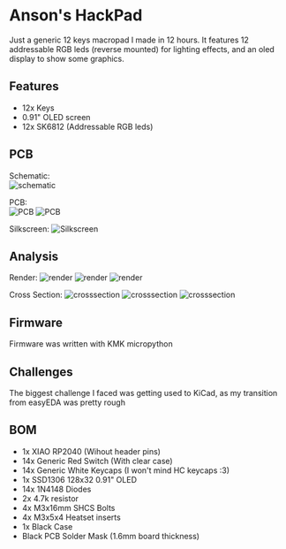 # Anson's HackPad

Just a generic 12 keys macropad I made in 12 hours. It features 12 addressable RGB leds (reverse mounted) for lighting effects, and an oled display to show some graphics.

## Features

- 12x Keys
- 0.91" OLED screen
- 12x SK6812 (Addressable RGB leds)

## PCB

Schematic:  
<img src=assets/schematic.png alt="schematic"/>

PCB:  
<img src=assets/pcbfront.png alt="PCB"/>
<img src=assets/pcbrear.png alt="PCB"/>

Silkscreen:
<img src=assets/FrontSilkScreen.png alt="Silkscreen"/>


## Analysis

Render:
<img src=assets/1.png alt="render"/>
<img src=assets/2.png alt="render"/>
<img src=assets/3.png alt="render"/>

Cross Section:
<img src=assets/4.png alt="crosssection"/>
<img src=assets/5.png alt="crosssection"/>
<img src=assets/6.png alt="crosssection"/>



## Firmware

Firmware was written with KMK micropython

## Challenges

The biggest challenge I faced was getting used to KiCad, as my transition from easyEDA was pretty rough

## BOM

- 1x XIAO RP2040 (Wihout header pins)
- 14x Generic Red Switch (With clear case)
- 14x Generic White Keycaps (I won't mind HC keycaps :3)
- 1x SSD1306 128x32 0.91" OLED
- 14x 1N4148 Diodes
- 2x 4.7k resistor
- 4x M3x16mm SHCS Bolts
- 4x M3x5x4 Heatset inserts
- 1x Black Case
- Black PCB Solder Mask (1.6mm board thickness)